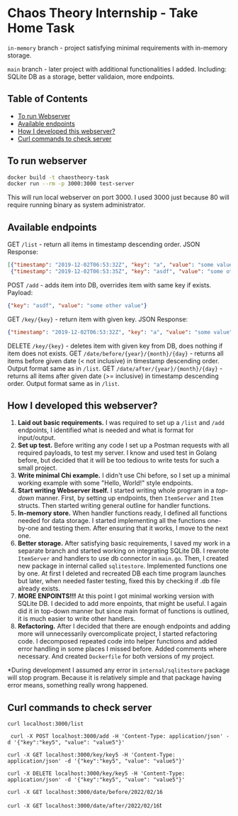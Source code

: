 # Chaos Theory Internship - Take Home Task

`in-memory` branch - project satisfying minimal requirements with in-memory storage.

`main` branch - later project with additional functionalities I added. Including: SQLite DB as a storage, better validaion, more endpoints.

## Table of Contents

* [To run Webserver](#to-run-webserver)
* [Available endpoints](#available-endpoints)
* [How I developed this webserver?](#how-dev)
* [Curl commands to check server](#curl)

## To run webserver

```bash
docker build -t chaostheory-task
docker run --rm -p 3000:3000 test-server
```

This will run local webserver on port 3000. I used 3000 just because 80 will require running binary as system administrator.

## Available endpoints

GET `/list` - return all items in timestamp descending order. JSON Response:
```json
[{"timestamp": "2019-12-02T06:53:32Z", "key": "a", "value": "some value"},
 {"timestamp": "2019-12-02T06:53:35Z", "key": "asdf", "value": "some other value"}]
```

POST `/add` - adds item into DB, overrides item with same key if exists. Payload:

```json
{"key": "asdf", "value": "some other value"}
```

GET `/key/{key}` - return item with given key. JSON Response:

```json
{"timestamp": "2019-12-02T06:53:32Z", "key": "a", "value": "some value"}
```

DELETE `/key/{key}` - deletes item with given key from DB, does nothing if item does not exists.
GET `/date/before/{year}/{month}/{day}` - returns all items before given date (< not inclusive) in timestamp descending order. Output format same as in `/list`.
GET `/date/after/{year}/{month}/{day}` - returns all items after given date (>= inclusive) in timestamp descending order. Output format same as in `/list`.

## How I developed this webserver? <a name="how-dev" />

1. **Laid out basic requirements.** I was required to set up a `/list` and `/add` endpoints, I identified what is needed and what is format for input/output.
2. **Set up test.** Before writing any code I set up a Postman requests with all required payloads, to test my server. I know and used test in Golang before, but decided that it will be too tedious to write tests for such a small project.
3. **Write minimal Chi example.** I didn't use Chi before, so I set up a minimal working example with some "Hello, World!" style endpoints.
4. **Start writing Webserver itself.** I started writing whole program in a *top-down* manner. First, by setting up endpoints, then `ItemServer` and `Item` structs. Then started writing general outline for handler functions.
5. **In-memory store.** When handler functions ready, I defined all functions needed for data storage. I started implementing all the functions one-by-one and testing them. After ensuring that it works, I move to the next one.
6. **Better storage.** After satisfying basic requirements, I saved my work in  a separate branch and started working on integrating SQLite DB. I rewrote `ItemServer` and handlers to use db connector in `main.go`. Then, I created new package in internal called `sqlitestore`. Implemented functions one by one. At first I deleted and recreated DB each time program launches but later, when needed faster testing, fixed this by checking if .db file already exists.
7. **MORE ENPOINTS!!!** At this point I got minimal working version with SQLite DB. I decided to add more enpoints, that might be useful. I again did it in top-down manner but since main format of functions is outlined, it is much easier to write other handlers.
8. **Refactoring.** After I decided that there are enough endpoints and adding more will unnecessarily overcomplicate project, I started refactoring code. I decomposed repeated code into helper functions and added error handling in some places I missed before. Added comments where necessary. And created `Dockerfile` for both versions of my project.

*During development I assumed any error in `internal/sqlitestore` package will stop program. Because it is relatively simple and that package having error means, something really wrong happened.

## Curl commands to check server <a name="curl" />

`curl localhost:3000/list`

` curl -X POST localhost:3000/add -H 'Content-Type: application/json' -d '{"key":"key5", "value": "value5"}'`

`curl -X GET localhost:3000/key/key5 -H 'Content-Type: application/json' -d '{"key":"key5", "value": "value5"}'`

`curl -X DELETE localhost:3000/key/key5 -H 'Content-Type: application/json' -d '{"key":"key5", "value": "value5"}'`

`curl -X GET localhost:3000/date/before/2022/02/16`

`curl -X GET localhost:3000/date/after/2022/02/16`t
